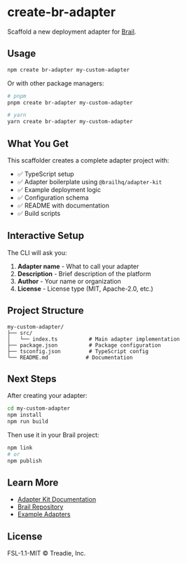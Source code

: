 # create-br-adapter

Scaffold a new deployment adapter for [Brail](https://github.com/kagehq/brail).

## Usage

```bash
npm create br-adapter my-custom-adapter
```

Or with other package managers:

```bash
# pnpm
pnpm create br-adapter my-custom-adapter

# yarn
yarn create br-adapter my-custom-adapter
```

## What You Get

This scaffolder creates a complete adapter project with:

- ✅ TypeScript setup
- ✅ Adapter boilerplate using `@brailhq/adapter-kit`
- ✅ Example deployment logic
- ✅ Configuration schema
- ✅ README with documentation
- ✅ Build scripts

## Interactive Setup

The CLI will ask you:

1. **Adapter name** - What to call your adapter
2. **Description** - Brief description of the platform
3. **Author** - Your name or organization
4. **License** - License type (MIT, Apache-2.0, etc.)

## Project Structure

```
my-custom-adapter/
├── src/
│   └── index.ts          # Main adapter implementation
├── package.json          # Package configuration
├── tsconfig.json         # TypeScript config
└── README.md            # Documentation
```

## Next Steps

After creating your adapter:

```bash
cd my-custom-adapter
npm install
npm run build
```

Then use it in your Brail project:

```bash
npm link
# or
npm publish
```

## Learn More

- [Adapter Kit Documentation](https://www.npmjs.com/package/@brailhq/adapter-kit)
- [Brail Repository](https://github.com/kagehq/brail)
- [Example Adapters](https://github.com/kagehq/brail/tree/main/packages/adapters)

## License

FSL-1.1-MIT © Treadie, Inc.

